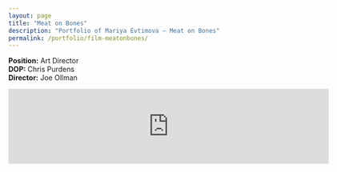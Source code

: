 ```yaml
---
layout: page
title: "Meat on Bones"
description: "Portfolio of Mariya Evtimova — Meat on Bones"
permalink: /portfolio/film-meatonbones/
---
```

<p class="text-center">
<strong>Position:</strong> Art Director<br>
<strong>DOP:</strong> Chris Purdens<br>
<strong>Director:</strong> Joe Ollman
</p>  

<div class="VideoContainer">
<iframe class="VideoContainer-frame" width="640" src="https://www.youtube.com/embed/glGAKuQJJks" frameborder="0" allowfullscreen></iframe>
</div>